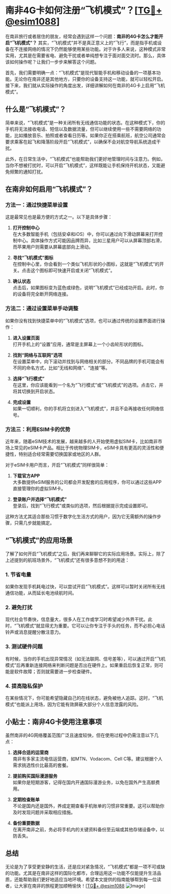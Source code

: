 # 南非4G卡如何注册“飞机模式”？[[TG💪+ @esim1088](https://t.me/s/esim1088)]

在南非旅行或者居住的朋友，经常会遇到这样一个问题：**南非的4G卡怎么才能开启“飞机模式”？** 其实，“飞机模式”并不是真正意义上的“飞行”，而是指手机或设备在不连接网络的情况下仍然能够使用某些功能。对于许多人来说，这种模式非常实用，尤其是在需要省电、避免干扰或者单纯想专注于面对面交流时。那么，具体该如何操作呢？让我们一步步来解答这个问题。

首先，我们需要明确一点：“飞机模式”是现代智能手机和移动设备的一项基本功能。无论你在南非还是其他地方，只要你的设备支持这一功能，就可以轻松开启。接下来，我们就从实际操作的角度出发，详细讲解如何在南非的4G卡上启用“飞机模式”。

## 什么是“飞机模式”？

简单来说，“飞机模式”是一种关闭所有无线通信功能的状态。在这种模式下，你的手机将无法接收电话、短信以及数据流量，但可以继续使用一些不需要网络的功能，比如播放音乐、拍照或者查看日历等。如果你正在搭乘航班，航空公司通常会要求乘客在起飞和降落阶段开启“飞机模式”，以确保不会对航空导航系统造成干扰。

此外，在日常生活中，“飞机模式”也能帮助我们更好地管理时间与注意力。例如，当你不想被打扰时，可以开启“飞机模式”，这样既能让手机保持开机状态，又能避免频繁的通知打扰。

## 在南非如何启用“飞机模式”？

### 方法一：通过快捷菜单设置

这是最常见也是最方便的方式之一。以下是具体步骤：

1. **打开控制中心**  
   在大多数智能手机（包括安卓和iOS）中，你可以通过向下滑动屏幕来打开控制中心。具体操作方式可能因品牌而异，比如三星用户可以从屏幕顶部右滑，而苹果用户则需要从屏幕底部向上滑动。

2. **寻找“飞机模式”图标**  
   在控制中心里，你会看到一个类似飞机形状的小图标，这就是“飞机模式”的开关。点击这个图标即可快速开启或关闭“飞机模式”。

3. **确认状态**  
   点击后，如果图标变为蓝色或绿色，说明“飞机模式”已经成功开启。此时，你的设备将完全断开网络连接。

### 方法二：通过设置菜单手动调整

如果你没有找到快捷菜单中的“飞机模式”选项，也可以通过传统的设置界面进行操作：

1. **进入设置页面**  
   打开手机上的“设置”应用，通常是主屏幕上一个小齿轮形状的图标。

2. **找到“网络与互联网”选项**  
   在设置菜单中，向下滚动并找到与网络相关的部分。不同品牌的手机可能会有不同的命名方式，比如“无线和网络”、“连接”等。

3. **选择“飞行模式”**  
   在这里，你应该能看到一个名为“飞行模式”或“飞机模式”的选项。点击它，并将其切换到开启状态。

4. **完成设置**  
   如果一切顺利，你的手机将立刻进入“飞机模式”，并且不会再接收任何网络信号。

### 方法三：利用ESIM卡的优势

近年来，随着eSIM技术的发展，越来越多的人开始使用虚拟SIM卡，比如南非市场上常见的eSIM卡产品。相比于传统物理SIM卡，eSIM卡具有更高的灵活性和便捷性，特别适合经常需要切换国家或地区的人群。

对于eSIM卡用户而言，开启“飞机模式”同样很简单：

1. **下载官方APP**  
   大多数提供eSIM服务的公司都会开发配套的应用程序，你可以通过这些APP直接管理你的虚拟SIM卡。

2. **登录账户并选择“飞机模式”**  
   登录后，找到“飞行模式”或类似的选项，然后根据提示完成设置即可。

这种方法尤其适合那些习惯于数字化生活方式的用户，因为它无需额外的操作步骤，只需几步就能搞定。

## “飞机模式”的应用场景

了解了如何开启“飞机模式”之后，我们再来聊聊它的实际应用场景。实际上，除了上述提到的航班场景外，“飞机模式”还有很多意想不到的用途：

### 1. 节省电量
如果你发现手机耗电过快，可以尝试开启“飞机模式”。这样可以暂时关闭所有无线通信功能，从而延长电池续航时间。

### 2. 避免打扰
现代社会节奏快，信息量大，很多人在工作或学习时希望减少外界干扰。此时，“飞机模式”就显得尤为重要。它可以让你专注于手头的任务，而不必担心电话铃声或消息提醒分散注意力。

### 3. 测试硬件问题
有时候，当你的手机出现异常情况（如无法联网、信号差等），可以通过开启“飞机模式”后再重新连接网络来判断问题是否出在硬件上。如果重启后恢复正常，则可能是软件故障；否则就需要进一步检查硬件。

### 4. 提高隐私保护
在某些情况下，你可能希望隐藏自己的在线状态，避免被他人追踪。这时，“飞机模式”也能派上用场，因为它能有效屏蔽大部分个人信息泄露的风险。

## 小贴士：南非4G卡使用注意事项

虽然南非的4G网络覆盖范围广泛且速度较快，但在使用过程中仍需注意以下几点：

1. **选择合适的运营商**  
   南非有多家主流电信运营商，如MTN、Vodacom、Cell C等。建议根据个人需求挑选性价比最高的套餐。

2. **提前购买国际漫游服务**  
   如果你是短期游客，记得在国内开通国际漫游业务，以免在国外产生高额费用。

3. **定期检查账单**  
   不论是国内还是国外，养成定期查看手机账单的习惯非常重要。这可以帮助你及时发现问题并采取相应措施。

4. **备份重要数据**  
   在离开南非之前，务必将手机内的关键资料备份至云端或其他存储设备中，以防丢失。

## 总结

无论是为了享受更安静的生活，还是应对紧急情况，“飞机模式”都是一项不可或缺的功能。尤其是在南非这样的国际化都市，合理运用这一功能不仅能提升生活品质，还能帮助我们更好地适应当地环境。希望本文提供的指南能够帮到每一位读者，让大家在南非的旅程更加顺畅愉快！[[TG💪+ @esim1088](https://t.me/s/esim1088) ![Image](https://i.postimg.cc/4NQfJmqS/Snipaste-2025-05-13-00-14-12.png)]